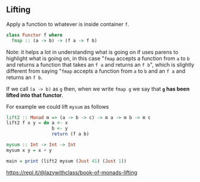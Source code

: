 ## Lifting

Apply a function to whatever is inside container `f`.

```Haskell
class Functor f where
  fmap :: (a -> b) -> (f a -> f b)
```

Note: it helps a lot in understanding what is going on if uses parens to highlight what is going on, in this
case "`fmap` accepts a function from `a` to `b` and returns a function that takes an `f a` and returns an `f b`", which
is slightly different from saying "`fmap` accepts a function from `a` to `b` and an `f a` and returns an `f b`.

If we call `(a -> b)` as `g` then, when we write `fmap g` we say that **`g` has been lifted into that functor**.

For example we could lift `mysum` as follows 

```Haskell
lift2 :: Monad m => (a -> b -> c) -> m a -> m b -> m c
lift2 f x y = do a <- x
                 b <- y
                 return (f a b)

mysum :: Int -> Int -> Int
mysum x y = x + y

main = print (lift2 mysum (Just 41) (Just 1))
```

https://repl.it/@lazywithclass/book-of-monads-lifting
